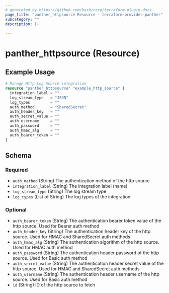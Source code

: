 ```yaml
---
# generated by https://github.com/hashicorp/terraform-plugin-docs
page_title: "panther_httpsource Resource - terraform-provider-panther"
subcategory: ""
description: |-
  
---
```


# panther_httpsource (Resource)



## Example Usage

```terraform
# Manage Http Log Source integration
resource "panther_httpsource" "example_http_source" {
  integration_label = ""
  log_stream_type   = "JSON"
  log_types         = ""
  auth_method       = "SharedSecret"
  auth_header_key   = ""
  auth_secret_value = ""
  auth_username     = ""
  auth_password     = ""
  auth_hmac_alg     = ""
  auth_bearer_token = ""
}
```

<!-- schema generated by tfplugindocs -->
## Schema

### Required

- `auth_method` (String) The authentication method of the http source
- `integration_label` (String) The integration label (name)
- `log_stream_type` (String) The log stream type
- `log_types` (List of String) The log types of the integration

### Optional

- `auth_bearer_token` (String) The authentication bearer token value of the http source. Used for Bearer auth method
- `auth_header_key` (String) The authentication header key of the http source. Used for HMAC and SharedSecret auth methods
- `auth_hmac_alg` (String) The authentication algorithm of the http source. Used for HMAC auth method
- `auth_password` (String) The authentication header password of the http source. Used for Basic auth method
- `auth_secret_value` (String) The authentication header secret value of the http source. Used for HMAC and SharedSecret auth methods
- `auth_username` (String) The authentication header username of the http source. Used for Basic auth method
- `id` (String) ID of the http source to fetch
